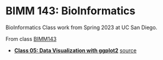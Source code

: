 # BIMM 143: BioInformatics
BioInformatics Class work from Spring 2023 at UC San Diego. 

From class [BIMM143](https://bioboot.github.io/bimm143_S23)

- **[Class 05: Data Visualization with ggplot2](https://github.com/rocaqu/BIMM_143/blob/main/Class05/Data%20visualization%20with%20ggplot2.pdf)**  [source](https://github.com/rocaqu/BIMM_143/blob/main/Class05/class05.03.html)



